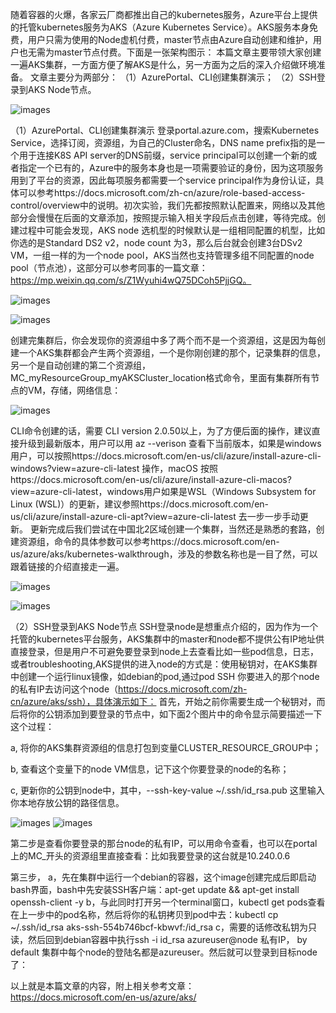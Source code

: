 随着容器的火爆，各家云厂商都推出自己的kubernetes服务，Azure平台上提供的托管kubernetes服务为AKS（Azure Kubernetes Service）。AKS服务本身免费，用户只需为使用的Node虚机付费，master节点由Azure自动创建和维护，用户也无需为master节点付费。下面是一张架构图示：
本篇文章主要带领大家创建一遍AKS集群，一方面方便了解AKS是什么，另一方面为之后的深入介绍做环境准备。
文章主要分为两部分：
（1）AzurePortal、CLI创建集群演示；
（2）SSH登录到AKS Node节点。
 
![images](https://github.com/JanlenHu/OCPChinaPTSALLDOCS/blob/master/01.BLOG/images/AKS初体验%EF%BC%881%EF%BC%89%EF%BC%9A创建集群并登录到node节点1.png)
 
（1）AzurePortal、CLI创建集群演示
登录portal.azure.com，搜索Kubernetes Service，选择订阅，资源组，为自己的Cluster命名，DNS name prefix指的是一个用于连接K8S API server的DNS前缀，service principal可以创建一个新的或者指定一个已有的，Azure中的服务本身也是一项需要验证的身份，因为这项服务用到了平台的资源，因此每项服务都需要一个service principal作为身份认证，具体可以参考https://docs.microsoft.com/zh-cn/azure/role-based-access-control/overview中的说明。初次实验，我们先都按照默认配置来，网络以及其他部分会慢慢在后面的文章添加，按照提示输入相关字段后点击创建，等待完成。创建过程中可能会发现，AKS node 选机型的时候默认是一组相同配置的机型，比如你选的是Standard DS2 v2，node count 为3，那么后台就会创建3台DSv2 VM，一组一样的为一个node pool，AKS当然也支持管理多组不同配置的node pool（节点池），这部分可以参考同事的一篇文章：https://mp.weixin.qq.com/s/Z1Wyuhi4wQ75DCoh5PjjGQ。

![images](https://github.com/JanlenHu/OCPChinaPTSALLDOCS/blob/master/01.BLOG/images/AKS初体验%EF%BC%881%EF%BC%89%EF%BC%9A创建集群并登录到node节点2.png)
 
![images](https://github.com/JanlenHu/OCPChinaPTSALLDOCS/blob/master/01.BLOG/images/AKS初体验%EF%BC%881%EF%BC%89%EF%BC%9A创建集群并登录到node节点3.png)

创建完集群后，你会发现你的资源组中多了两个而不是一个资源组，这是因为每创建一个AKS集群都会产生两个资源组，一个是你刚创建的那个，记录集群的信息，另一个是自动创建的第二个资源组，MC_myResourceGroup_myAKSCluster_location格式命令，里面有集群所有节点的VM，存储，网络信息：

 
![images](https://github.com/JanlenHu/OCPChinaPTSALLDOCS/blob/master/01.BLOG/images/AKS初体验%EF%BC%881%EF%BC%89%EF%BC%9A创建集群并登录到node节点4.png)
 
CLI命令创建的话，需要 CLI  version 2.0.50以上，为了方便后面的操作，建议直接升级到最新版本，用户可以用 az --verison 查看下当前版本，如果是windows用户，可以按照https://docs.microsoft.com/en-us/cli/azure/install-azure-cli-windows?view=azure-cli-latest 操作，macOS 按照https://docs.microsoft.com/en-us/cli/azure/install-azure-cli-macos?view=azure-cli-latest，windows用户如果是WSL（Windows Subsystem for Linux (WSL)）的更新，建议参照https://docs.microsoft.com/en-us/cli/azure/install-azure-cli-apt?view=azure-cli-latest 去一步一步手动更新。
更新完成后我们尝试在中国北2区域创建一个集群，当然还是熟悉的套路，创建资源组，命令的具体参数可以参考https://docs.microsoft.com/en-us/azure/aks/kubernetes-walkthrough，涉及的参数名称也是一目了然，可以跟着链接的介绍直接走一遍。
 
![images](https://github.com/JanlenHu/OCPChinaPTSALLDOCS/blob/master/01.BLOG/images/AKS初体验%EF%BC%881%EF%BC%89%EF%BC%9A创建集群并登录到node节点5.png)
  
![images](https://github.com/JanlenHu/OCPChinaPTSALLDOCS/blob/master/01.BLOG/images/AKS初体验%EF%BC%881%EF%BC%89%EF%BC%9A创建集群并登录到node节点6.png)

（2）SSH登录到AKS Node节点 
SSH登录node是想重点介绍的，因为作为一个托管的kubernetes平台服务，AKS集群中的master和node都不提供公有IP地址供直接登录，但是用户不可避免要登录到node上去查看比如一些pod信息，日志，或者troubleshooting,AKS提供的进入node的方式是：使用秘钥对，在AKS集群中创建一个运行linux镜像，如debian的pod,通过pod SSH 你要进入的那个node的私有IP去访问这个node（https://docs.microsoft.com/zh-cn/azure/aks/ssh），具体演示如下：
首先，开始之前你需要生成一个秘钥对，而后将你的公钥添加到要登录的节点中，如下面2个图片中的命令显示简要描述一下这个过程：

a, 将你的AKS集群资源组的信息打包到变量CLUSTER_RESOURCE_GROUP中；

b, 查看这个变量下的node VM信息，记下这个你要登录的node的名称；

c, 更新你的公钥到node中，其中，--ssh-key-value ~/.ssh/id_rsa.pub 这里输入你本地存放公钥的路径信息。

![images](https://github.com/JanlenHu/OCPChinaPTSALLDOCS/blob/master/01.BLOG/images/AKS初体验%EF%BC%881%EF%BC%89%EF%BC%9A创建集群并登录到node节点7.png)
![images](https://github.com/JanlenHu/OCPChinaPTSALLDOCS/blob/master/01.BLOG/images/AKS初体验%EF%BC%881%EF%BC%89%EF%BC%9A创建集群并登录到node节点8.png)


第二步是查看你要登录的那台node的私有IP，可以用命令查看，也可以在portal上的MC_开头的资源组里直接查看：比如我要登录的这台就是10.240.0.6

第三步，
a，先在集群中运行一个debian的容器，这个image创建完成后即启动bash界面，bash中先安装SSH客户端：apt-get update && apt-get install openssh-client -y
b，与此同时打开另一个terminal窗口，kubectl get pods查看在上一步中的pod名称，然后将你的私钥拷贝到pod中去：kubectl cp ~/.ssh/id_rsa aks-ssh-554b746bcf-kbwvf:/id_rsa
c，需要的话修改私钥为只读，然后回到debian容器中执行ssh -i id_rsa azureuser@node 私有IP， by default 集群中每个node的登陆名都是azureuser。然后就可以登录到目标node了：
 
以上就是本篇文章的内容，附上相关参考文章：
 https://docs.microsoft.com/en-us/azure/aks/
